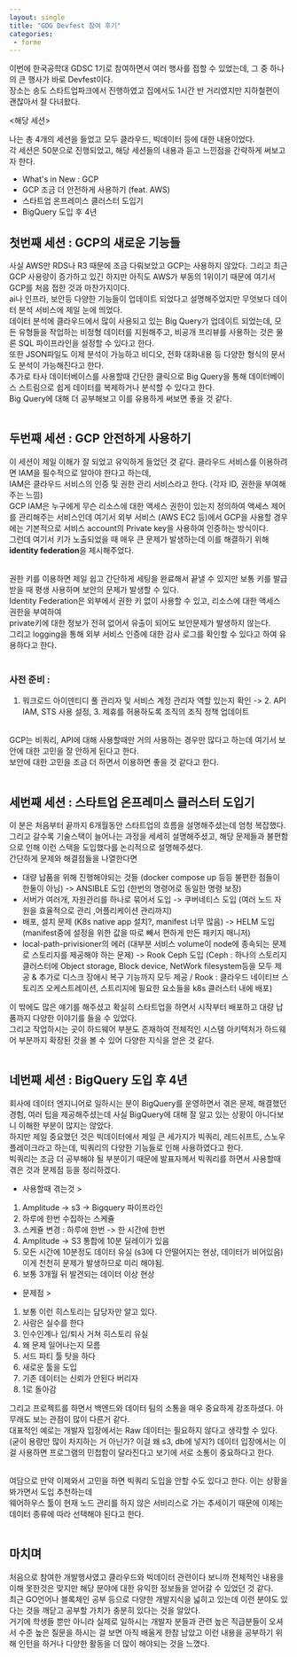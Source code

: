 ```yaml
---
layout: single
title: "GDG Devfest 참여 후기"
categories:
 - forme
---
```


이번에 한국공학대 GDSC 1기로 참여하면서 여러 행사를 접할 수 있었는데, 그 중 하나의 큰 행사가 바로 Devfest이다. <br>
장소는 송도 스타트업파크에서 진행하였고 집에서도 1시간 반 거리였지만 지하철편이 괜찮아서 잘 다녀왔다. <br>

<해당 세션>


나는 총 4개의 세션을 들었고 모두 클라우드, 빅데이터 등에 대한 내용이었다. <br>
각 세션은 50분으로 진행되었고, 해당 세션들의 내용과 듣고 느낀점을 간략하게 써보고자 한다. <br>

- What's in New : GCP
- GCP 조금 더 안전하게 사용하기 (feat. AWS)
- 스타트업 온프레미스 클러스터 도입기
- BigQuery 도입 후 4년

## 첫번째 세션 : GCP의 새로운 기능들
사실 AWS만 RDS나 R3 때문에 조금 다뤄보았고 GCP는 사용하지 않았다. 그리고 최근 GCP 사용량이 증가하고 있긴 하지만 아직도 AWS가 부동의 1위이기 때문에 여기서 GCP를 처음 접한 것과 마찬가지이다. <br>
ai나 인프라, 보안등 다양한 기능들이 업데이트 되었다고 설명해주었지만 무엇보다 데이터 분석 서비스에 제일 눈에 띄었다. <br>
데이터 분석에 클라우드에서 많이 사용되고 있는 Big Query가 업데이트 되었는데, 모든 유형들을 작업하는 비정형 데이터를 지원해주고, 비공개 프리뷰를 사용하는 것은 물론 SQL 파이프라인을 설정할 수 있다고 한다. <br>
또한 JSON파일도 이제 분석이 가능하고 비디오, 전화 대화내용 등 다양한 형식의 문서도 분석이 가능해진다고 한다. <br>
추가로 타사 데이터베이스를 사용할때 간단한 클릭으로 Big Query을 통해 데이터베이스 스트림으로 쉽게 데이터를 복제하거나 분석할 수 있다고 한다. <br>
Big Query에 대해 더 공부해보고 이를 유용하게 써보면 좋을 것 같다. <br> <br>


## 두번째 세션 : GCP 안전하게 사용하기
이 세션이 제일 이해가 잘 되었고 유익하게 들었던 것 같다. 클라우드 서비스를 이용하려면 IAM을 필수적으로 알아야 한다고 하는데, <br>
IAM은 클라우드 서비스의 인증 및 권한 관리 서비스라고 한다. (각자 ID, 권한을 부여해주는 느낌) <br>
GCP IAM은 누구에게 무슨 리소스에 대한 액세스 권한이 있는지 정의하여 액세스 제어를 관리해주는 서비스인데 여기서 외부 서비스 (AWS EC2 등)에서 GCP을 사용할 경우에는 기본적으로 서비스 account의 Private key을 사용하여 인증하는 방식이다. <br>
그런데 여기서 키가 노출되었을 때 매우 큰 문제가 발생하는데 이를 해결하기 위해 **identity federation**을 제시해주었다. <br> <br>

권한 키를 이용하면 제일 쉽고 간단하게 세팅을 완료해서 끝낼 수 있지만 보통 키를 발급받을 때 평생 사용하며 보안의 문제가 발생할 수 있다. <br>
Identity Federation은 외부에서 권한 키 없이 사용할 수 있고, 리소스에 대한 액세스 권한을 부여하여 <br>
private키에 대한 정보가 전혀 없어서 유출이 되어도 보안문제가 발생하지 않는다. <br>
그리고 logging을 통해 외부 서비스 인증에 대한 감사 로그를 확인할 수 있다고 하여 유용하다고 한다. <br> <br>

### 사전 준비 : 
1. 워크로드 아이덴티디 풀 관리자 및 서비스 계정 관리자 역할 있는지 확인 -> 2. API IAM, STS 사용 설정, 3. 제휴를 허용하도록 조직의 조직 정책 업데이트 <br> <br>

GCP는 비쿼리, API에 대해 사용할때만 거의 사용하는 경우만 많다고 하는데 여기서 보안에 대한 고민을 잘 안하게 된다고 한다. <br>
보안에 대한 고민을 조금 더 하면서 이용하면 좋을 것 같다고 한다. <br> <br>


## 세번째 세션 : 스타트업 온프레미스 클러스터 도입기
이 분은 처음부터 끝까지 6개월동안 스타트업의 흐름을 설명해주셨는데 엄청 복잡했다. 그리고 갈수록 기술스택이 늘어나는 과정을 세세히 설명해주셨고,
해당 문제들과 불편함으로 인해 이런 스택을 도입했다를 논리적으로 설명해주셨다. <br>
간단하게 문제와 해결점들을 나열한다면 <br>
- 대량 납품을 위해 진행해야되는 것들 (docker compose up 등등 불편한 점들이 한둘이 아님) -> ANSIBLE 도입 (한번의 명령어로 동일한 명령 보장)
- 서버가 여러개, 자원관리를 하나로 묶어서 도입 -> 쿠버네티스 도입 (여러 노드 자원을 효율적으로 관리 ,어플리케이션 관리까지)
- 배포, 설치 문제 (K8s native app 설치?, manifest 너무 많음) -> HELM 도입 (manifest중에 설정을 위한 값을 따로 빼서 편하게 만든 패키지 매니저)
- local-path-privisioner의 에러 (대부분 서비스 volume이 node에 종속되는 문제로 스토리지를 제공해야 하는 문제) -> Rook Ceph 도입 (Ceph : 하나의 스토리지 클러스터에 Object storage, Block device, NetWork filesystem등을 모두 제공 & 추가로 디스크 장애시 복구 기능까지 모두 제공 /
Rook : 클라우드 네이티브 스토리즈 오케스트레이션, 스트리지에 필요한 요소들을 k8s 클러스터 내에 배포)

이 밖에도 많은 얘기를 해주셨고 확실히 스타트업을 하면서 시작부터 배포하고 대량 납품까지 다양한 이야기를 들을 수 있었다. <br>
그리고 작업하시는 곳이 하드웨어 부분도 존재하여 전체적인 시스템 아키텍처가 하드웨어 부분까지 확장된 것을 볼 수 있어 다양한 지식을 얻은 것 같다. <br> <br>

## 네번째 세션 : BigQuery 도입 후 4년
회사에 데이터 엔지니어로 일하시는 분이 BigQuery를 운영하면서 겪은 문제, 해결했던 경험, 여러 팁을 제공해주셨는데 사실 BigQuery에 대해 잘 알고 있는 상황이 아니다보니 이해한 부분이 많지는 않았다. <br>
하지만 제일 중요했던 것은 빅데이터에서 제일 큰 세가지가 빅쿼리, 레드쉬프트, 스노우 플레이크라고 하는데, 빅쿼리의 다양한 기능들로 인해 사용하였다고 한다. <br>
빅쿼리는 조금 더 공부해야 될 부분이기 때문에 발표자께서 빅쿼리를 하면서 사용할때 겪은 것과 문제점 등을 정리하겠다. <br>

- 사용할때 겪는것 >
1. Amplitude -> s3 -> Bigquery 파이프라인
2. 하루에 한번 수집하는 스케쥴
3. 스케쥴 변경 : 하루에 한번 -> 한 시간에 한번
4. Amplitude -> S3 통합에 10분 딜레이가 있음
5. 모든 시간에 10분정도 데이터 유실 (s3에 다 안떨어지는 현상, 데이터가 비어있음) 이게 천천히 문제가 발생하므로 미리 해야됨.
6. 보통 3개월 뒤 발견되는 데이터 이상 현상

- 문제점 >
1. 보통 이런 히스토리는 담당자만 알고 있다.
2. 사람은 실수를 한다
3. 인수인계나 입/퇴사 거쳐 히스토리 유실
4. 왜 문제 일어나는지 모름
5. 서드 파티 툴 탓을 하다
6. 새로운 툴을 도입
7. 기존 데이터는 신뢰가 안된다 버리자
8. 1로 돌아감

그리고 프로젝트를 하면서 백엔드와 데이터 팀의 소통을 매우 중요하게 강조하셨다. 아무래도 보는 관점이 많이 다른거 같다. <br>
대표적인 예로는 개발자 입장에서는 Raw 데이터는 필요하지 않다고 생각할 수 있다. (굳이 용량만 많이 차지하는 거 아닌가? 이걸 왜 s3, db에 넣지?)
데이터 입장에서는 이걸 사용하면 프로그램의 민첩함이 달라진다고 보기에 서로 소통이 중요하다고 한다. <br> <br>

여담으로 만약 이제와서 고민을 하면 빅쿼리 도입을 안할 수도 있다고 한다. 이는 상황을 봐가면서 도입 추천하는데 <br>
웨어하우스 툴이 현재 노드 관리를 하지 않은 서비리스로 가는 추세이기 때문에 이제는 데이터 종류에 따라 선택해야 된다고 한다. <br> <br>

## 마치며
처음으로 참여한 개발행사였고 클라우드와 빅데이터 관련이다 보니까 전체적인 내용을 이해 못한것은 맞지만 해당 분야에 대한 유익한 정보들을 얻어갈 수 있었던 것 같다. <br>
최근 GO언어나 블록체인 공부 등으로 다양한 개발지식을 넓히고 있는데 이런 분야도 있다는 것을 깨닫고 공부할 가치가 충분히 있다는 것을 알았다. <br>
거기에 학생들 뿐만 아니라 실제로 일하시는 개발자 분들과 관련 높은 직급분들이 오셔서 수준 높은 질문을 하시는 걸 보면 아직 배울게 한참 남았고 이런 내용을 공부하기 위해 인턴을 하거나 다양한 활동을 더 많이 해야되는 것을 느꼈다. <br>

